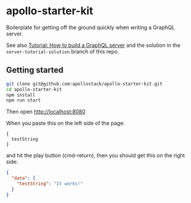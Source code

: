# apollo-starter-kit

Boilerplate for getting off the ground quickly when writing a GraphQL server.

See also [Tutorial: How to build a GraphQL server](https://medium.com/apollo-stack/tutorial-building-a-graphql-server-cddaa023c035#.wy5h1htxs) and the solution in the `server-tutorial-solution` branch of this repo.

## Getting started

```sh
git clone git@github.com:apollostack/apollo-starter-kit.git
cd apollo-starter-kit
npm install
npm run start
```

Then open [http://localhost:8080](http://localhost:8080)

When you paste this on the left side of the page:

```
{
  testString
}
```

and hit the play button (cmd-return), then you should get this on the right side:

```json
{
  "data": {
    "testString": "It works!"
  }
}
```  
